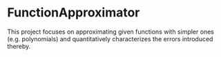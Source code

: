 # FunctionApproximator
This project focuses on approximating given functions with simpler ones (e.g. polynomials) and quantitatively characterizes the errors introduced thereby. 
